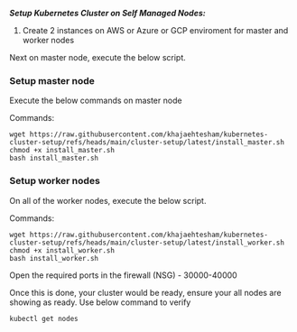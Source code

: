 
***Setup Kubernetes Cluster on Self Managed Nodes:***

1. Create 2 instances on AWS or Azure or GCP enviroment for master and worker nodes

Next on master node, execute the below script.

### Setup master node

Execute the below commands on master node

Commands:

```
wget https://raw.githubusercontent.com/khajaehtesham/kubernetes-cluster-setup/refs/heads/main/cluster-setup/latest/install_master.sh
chmod +x install_master.sh
bash install_master.sh
```

### Setup worker nodes

On all of the worker nodes, execute the below script. 

Commands:

```
wget https://raw.githubusercontent.com/khajaehtesham/kubernetes-cluster-setup/refs/heads/main/cluster-setup/latest/install_worker.sh
chmod +x install_worker.sh
bash install_worker.sh
```
Open the required ports in the firewall (NSG)  - 30000-40000

Once this is done, your cluster would be ready, ensure your all nodes are showing as ready. Use below command to verify

```
kubectl get nodes 
```

